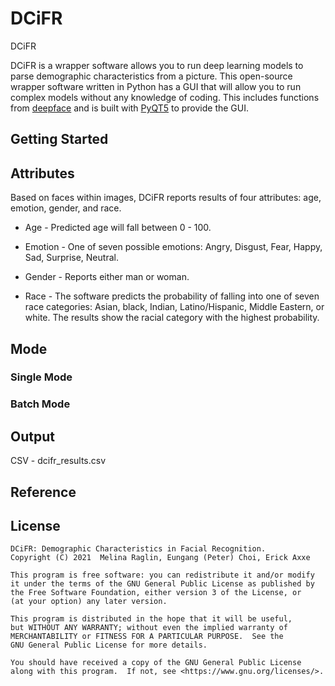 # DCiFR
DCiFR <Logo>

DCiFR is a wrapper software allows you to run deep learning models to parse demographic characteristics from a picture. This open-source wrapper software written in Python has a GUI that will allow you to run complex models without any knowledge of coding. This includes functions from [deepface](https://github.com/serengil/deepface) and is built with [PyQT5](https://pypi.org/project/PyQt5/) to provide the GUI.

## Getting Started



## Attributes

Based on faces within images, DCiFR reports results of four attributes: age, emotion, gender, and race. 

+ Age - Predicted age will fall between 0 - 100. 

+ Emotion - One of seven possible emotions: Angry, Disgust, Fear, Happy, Sad, Surprise, Neutral.

+ Gender - Reports either man or woman.

+ Race - The software predicts the probability of falling into one of seven race categories: Asian, black, Indian, Latino/Hispanic, Middle Eastern, or white. The results show the racial category with the highest probability.

## Mode

### Single Mode

### Batch Mode


## Output

CSV - dcifr_results.csv

## Reference

## License

    DCiFR: Demographic Characteristics in Facial Recognition.
    Copyright (C) 2021  Melina Raglin, Eungang (Peter) Choi, Erick Axxe

    This program is free software: you can redistribute it and/or modify
    it under the terms of the GNU General Public License as published by
    the Free Software Foundation, either version 3 of the License, or
    (at your option) any later version.

    This program is distributed in the hope that it will be useful,
    but WITHOUT ANY WARRANTY; without even the implied warranty of
    MERCHANTABILITY or FITNESS FOR A PARTICULAR PURPOSE.  See the
    GNU General Public License for more details.

    You should have received a copy of the GNU General Public License
    along with this program.  If not, see <https://www.gnu.org/licenses/>.
